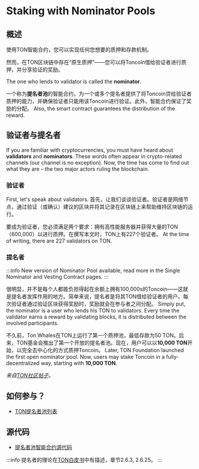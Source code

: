 # Staking with Nominator Pools

## 概述

使用TON智能合约，您可以实现任何您想要的质押和存款机制。

然而，在TON区块链中存在“原生质押”——您可以将Toncoin借给验证者进行质押，并分享验证的奖励。

The one who lends to validator is called the **nominator**.

一个称为**提名者池**的智能合约，为一个或多个提名者提供了将Toncoin贷给验证者质押的能力，并确保验证者只能用该Toncoin进行验证。此外，智能合约保证了奖励的分配。 Also, the smart contract guarantees the distribution of the reward.

## 验证者与提名者

If you are familiar with cryptocurrencies, you must have heard about **validators** and **nominators**. These words often appear in crypto-related channels (our channel is no exception). Now, the time has come to find out what they are – the two major actors ruling the blockchain.

### 验证者

First, let's speak about validators. 首先，让我们谈谈验证者。验证者是网络节点，通过验证（或确认）建议的区块并将其记录在区块链上来帮助维持区块链的运行。

要成为验证者，您必须满足两个要求：拥有高性能服务器并获得大量的TON（600,000）以进行质押。在撰写本文时，TON上有227个验证者。 At the time of writing, there are 227 validators on TON.

### 提名者

:::info
New version of Nominator Pool available, read more in the Single Nominator and Vesting Contract pages.
:::

很明显，并不是每个人都能负担得起在余额上拥有100,000s的Toncoin——这就是提名者发挥作用的地方。简单来说，提名者是将其TON借给验证者的用户。每次验证者通过验证区块获得奖励时，奖励就会在参与者之间分配。 Simply put, the nominator is a user who lends his TON to validators. Every time the validator earns a reward by validating blocks, it is distributed between the involved participants.

不久前，Ton Whales在TON上运行了第一个质押池，最低存款为50 TON。后来，TON基金会推出了第一个开放的提名者池。现在，用户可以以**10,000 TON**开始，以完全去中心化的方式质押Toncoin。 Later, TON Foundation launched the first open nominator pool. Now, users may stake Toncoin in a fully-decentralized way, starting with **10,000 TON**.

_来自[TON社区帖子](https://t.me/toncoin/543)。_

## 如何参与？

- [TON提名者池列表](https://tonvalidators.org/)

## 源代码

- [提名者池智能合约源代码](https://github.com/ton-blockchain/nominator-pool)

:::info
提名者的理论在[TON白皮书](https://docs.ton.org/ton.pdf)中有描述，章节2.6.3, 2.6.25。
:::
